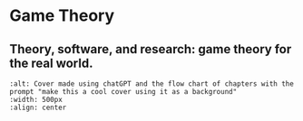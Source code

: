 # Game Theory

## Theory, software, and research: game theory for the real world.

```{image} ./cover.png
:alt: Cover made using chatGPT and the flow chart of chapters with the prompt "make this a cool cover using it as a background"
:width: 500px
:align: center
```
